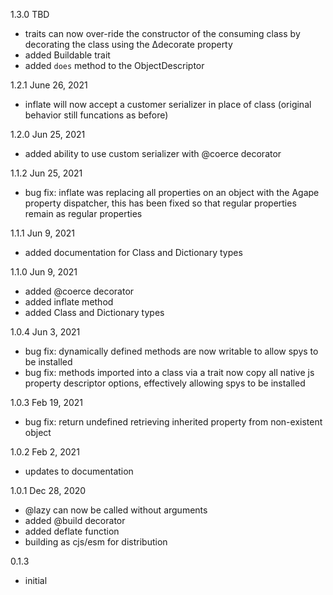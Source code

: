 
1.3.0 TBD
- traits can now over-ride the constructor of the consuming class by decorating 
the class using the Δdecorate property
- added Buildable trait
- added `does` method to the ObjectDescriptor

1.2.1 June 26, 2021
- inflate will now accept a customer serializer in place of class (original behavior still funcations as before)

1.2.0 Jun 25, 2021
- added ability to use custom serializer with @coerce decorator

1.1.2 Jun 25, 2021
- bug fix: inflate was replacing all properties on an object with the Agape property dispatcher,
           this has been fixed so that regular properties remain as regular properties

1.1.1  Jun 9, 2021
- added documentation for Class and Dictionary types

1.1.0  Jun 9, 2021
- added @coerce decorator
- added inflate method
- added Class and Dictionary types

1.0.4  Jun 3, 2021
- bug fix: dynamically defined methods are now writable to allow spys to be installed
- bug fix: methods imported into a class via a trait now copy all native js property
           descriptor options, effectively allowing spys to be installed

1.0.3  Feb 19, 2021
- bug fix: return undefined retrieving inherited property from non-existent object

1.0.2  Feb 2, 2021
- updates to documentation

1.0.1  Dec 28, 2020
- @lazy can now be called without arguments
- added @build decorator
- added deflate function
- building as cjs/esm for distribution

0.1.3
- initial


